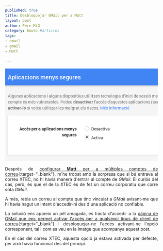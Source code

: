 ```yaml
--- 
published: true
title: Desbloquejar GMail per a Mutt
layout: post
author: Pere MiG 
category: howto #articles
tags: 
- email
- gmail
- Mutt

---
```

<div style="text-align:center" markdown="1">

![Activar Mutt per a GMail](/images/gmail.png)

</div>
<div style="text-align:justify" markdown="1">

Després de [configurar **Mutt** per a múltiples comptes de correu](http://www.ylogico.com/linux/mutt-un-cliente-de-correo-y-configurar-varias-cuentas-de-gmail-por-imap/){:target="_blank"}, m'he trobat amb la sorpresa que si bé entrava al correu XTEC, no hi havia manera d'entrar al compte de *GMail*. El curiós del cas, però, és que el de la XTEC és de fet un correu corporatiu que corre sota *GMail*.

A més, rebia un correu al compte que tinc vinculat a *GMail* avisant-me que hi havia hagut un intent d'accedir-hi des d'una aplicació no confiable.

<!-- more -->

La solució ens apareix un pèl amagada, es tracta d'accedir a la [pàgina de GMail que ens permet activar l'accés per a qualsevol tipus de client de correu](https://www.google.com/settings/security/lesssecureapps){:target="_blank"} i desbloquejar-ne l'accés activant-ne l'opció corresponent, tal i com es veu en la imatge que acompanya aquest post.

En el cas del correu XTEC, aquesta opció ja estava activada per defecte, per això havia funcionat des del principi.

</div>